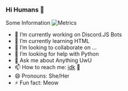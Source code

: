 ### Hi Humans 👋
Some Information
![Metrics](https://metrics.lecoq.io/DragonCat4012?template=classic&followup=1&isocalendar=1&languages=1&isocalendar.duration=half-year&config.timezone=Europe%2FBerlin)

- 🔭 I’m currently working on Discord.JS Bots
- 🌱 I’m currently learning HTML
- 👯 I’m looking to collaborate on ...
- 🤔 I’m looking for help with Python
- 💬 Ask me about Anything UwU
- 📫 How to reach me: [idk](https://discord.gg/Emk2udJ) :eyes: 
- 😄 Pronouns: She/Her
- ⚡ Fun fact: Meow


